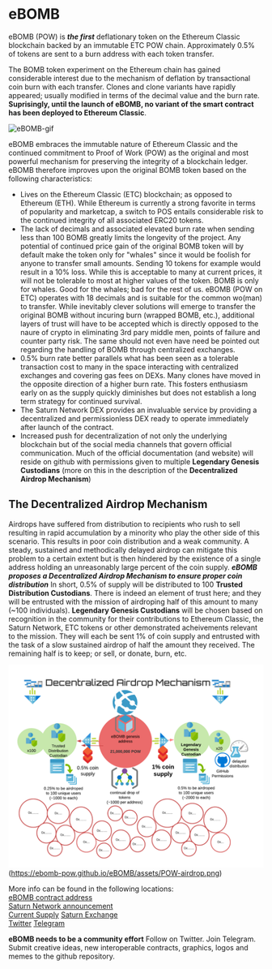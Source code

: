 # eBOMB
eBOMB (POW) is ***the first*** deflationary token on the Ethereum Classic blockchain backed by an immutable ETC POW chain. Approximately 0.5% of tokens are sent to a burn address with each token transfer.  
  
  
The BOMB token experiment on the Ethereum chain has gained considerable interest due to the mechanism of deflation by transactional coin burn with each transfer. Clones and clone variants have rapidly appeared; usually modified in terms of the decimal value and the burn rate. **Suprisingly, until the launch of eBOMB, no variant of the smart contract has been deployed to Ethereum Classic**.  

![eBOMB-gif](/assets/eBOMB-small.gif)  
  
eBOMB embraces the immutable nature of Ethereum Classic and the continued commitment to Proof of Work (POW) as the original and most powerful mechanism for preserving the integrity of a blockchain ledger. eBOMB therefore improves upon the original BOMB token based on the following characteristics:  

* Lives on the Ethereum Classic (ETC) blockchain; as opposed to Ethereum (ETH). While Ethereum is currently a strong favorite in terms of popularity and marketcap, a switch to POS entails considerable risk to the continued integrity of all associated ERC20 tokens.
* The lack of decimals and associated elevated burn rate when sending less than 100 BOMB greatly limits the longevity of the project. Any potential of continued price gain of the original BOMB token will by default make the token only for "whales" since it would be foolish for anyone to transfer small amounts. Sending 10 tokens for example would result in a 10% loss. While this is acceptable to many at current prices, it will not be tolerable to most at higher values of the token. BOMB is only for whales. Good for the whales; bad for the rest of us. eBOMB (POW on ETC) operates with 18 decimals and is suitable for the common wo(man) to transfer. While inevitably clever solutions will emerge to transfer the original BOMB without incuring burn (wrapped BOMB, etc.), additional layers of trust will have to be accepted which is directly opposed to the naure of crypto in eliminating 3rd pary middle men, points of failure and counter party risk. The same should not even have need be pointed out regarding the handling of BOMB through centralized exchanges.  
* 0.5% burn rate better parallels what has been seen as a tolerable transaction cost to many in the space interacting with centralized exchanges and covering gas fees on DEXs. Many clones have moved in the opposite direction of a higher burn rate. This fosters enthusiasm early on as the supply quickly diminishes but does not establish a long term strategy for continued survival.
* The Saturn Network DEX provides an invaluable service by providing a decentralized and permissionless DEX ready to operate immediately after launch of the contract.  
* Increased push for decentralization of not only the underlying blockchain but of the social media channels that govern official communication. Much of the official documentation (and website) will reside on github with permissions given to multiple **Legendary Genesis Custodians** (more on this in the description of the **Decentralized Airdrop Mechanism**)  
  
 ## The Decentralized Airdrop Mechanism  
 Airdrops have suffered from distribution to recipients who rush to sell resulting in rapid accumulation by a minority who play the other side of this scenario. This results in poor coin distribution and a weak community. A steady, sustained and methodically delayed airdrop can mitigate this problem to a certain extent but is then hindered by the existence of a single address holding an unreasonably large percent of the coin supply. ***eBOMB proposes a Decentralized Airdrop Mechanism to ensure proper coin distribution*** In short, 0.5% of supply will be distributed to 100 **Trusted Distribution Custodians**. There is indeed an element of trust here; and they will be entrusted with the mission of airdroping half of this amount to many (~100 individuals). **Legendary Genesis Custodians** will be chosen based on recognition in the community for their contributions to Ethereum Classic, the Saturn Network, ETC tokens or other demonstrated acheivements relevant to the mission. They will each be sent 1% of coin supply and entrusted with the task of a slow sustained airdrop of half the amount they received. The remaining half is to keep; or sell, or donate, burn, etc. 
 
![Decentralized Airdrop Mechanism](/assets/POW-airdrop.png)(https://ebomb-pow.github.io/eBOMB/assets/POW-airdrop.png)
  
  
More info can be found in the following locations:  
[eBOMB contract address](https://blockscout.com/etc/mainnet/tokens/0x171040cd10f204f3b257e45b41ce65d36150558c/token_transfers)  
[Saturn Network announcement](https://forum.saturn.network/t/ebomb-pow-0-5-deflationary-on-etc-chain/4800)  
[Current Supply](https://www.saturn.network/exchange/ETC/token/0x171040cd10f204f3b257e45b41ce65d36150558c)
[Saturn Exchange](https://www.saturn.network/exchange/ETC/order-book/0x171040cd10f204f3b257e45b41ce65d36150558c/0x0000000000000000000000000000000000000000)  
[Twitter](https://twitter.com/eBOMB_POW)
[Telegram](https://t.me/eBOMB_POW)  
  
  
**eBOMB needs to be a community effort** Follow on Twitter. Join Telegram. Submit creative ideas, new interoperable contracts, graphics, logos and memes to the github repository.
